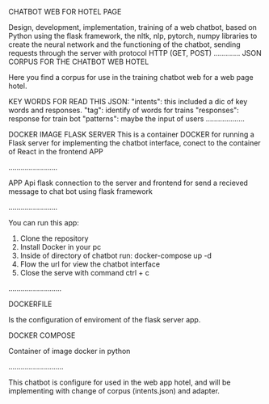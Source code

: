 CHATBOT WEB FOR HOTEL PAGE

Design, development, implementation, training of a web chatbot, based on Python using the flask framework, the nltk, nlp, pytorch, numpy libraries to create the neural network and the functioning of the chatbot, sending requests through the server with protocol HTTP (GET, POST)
.............
JSON CORPUS FOR THE CHATBOT WEB HOTEL

Here you find a corpus for use in the training chatbot web for a web page hotel.

KEY WORDS FOR READ THIS JSON:
"intents": this included a dic of key words and responses.
"tag":  identify of words for trains
"responses": response for train bot
"patterns": maybe the input of users
...................

DOCKER IMAGE FLASK SERVER
This is a container DOCKER for running a Flask server for implementing the chatbot interface, conect to the container of React in the frontend APP

........................

APP
Api flask connection to the server and frontend for send a recieved message to chat bot using flask framework

........................

You can run this app:

1. Clone the repository
2. Install Docker in your pc
3. Inside of directory of chatbot run: docker-compose up -d
4. Flow the url for view the chatbot interface
5. Close the serve with command ctrl + c

..........................

DOCKERFILE 

Is the configuration of enviroment of the flask server app.

DOCKER COMPOSE

Container of image docker in python

...........................

This chatbot is configure for used in the web app hotel, and will be implementing with change of corpus (intents.json) and adapter.


